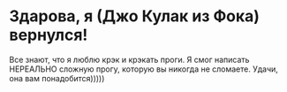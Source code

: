 # Здарова, я (Джо Кулак из Фока) вернулся!

Все знают, что я люблю крэк и крэкать проги. Я смог написать НЕРЕАЛЬНО сложную прогу, которую вы никогда не сломаете. Удачи, она вам понадобится)))))

